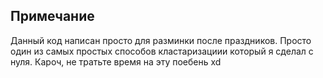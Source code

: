 ## Примечание

Данный код написан просто для разминки после праздников. Просто один из самых простых способов кластаризациии который я сделал с нуля.
   Кароч, не тратьте время на эту поебень xd
